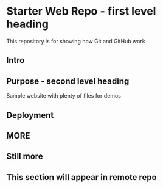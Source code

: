 # Starter Web Repo - first level heading

This repository is for showing how Git and GitHub work

## Intro

## Purpose - second level heading

Sample website with plenty of files for demos

## Deployment

## MORE

## Still more

## This section will appear in remote repo
